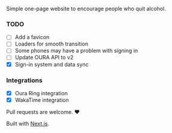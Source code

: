 Simple one-page website to encourage people who quit alcohol.

### TODO
- [ ] Add a favicon
- [ ] Loaders for smooth transition
- [ ] Some phones may have a problem with signing in
- [ ] Update OURA API to v2
- [x] Sign-in system and data sync

### Integrations
- [x] Oura Ring integration
- [x] WakaTime integration

Pull requests are welcome. ❤️

Built with [Next.js](https://nextjs.org/).
